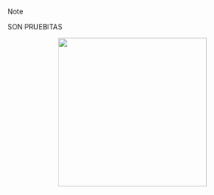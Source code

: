 > [!NOTE]
> SON PRUEBITAS
<div align="center">
  <img src="https://www.okchicas.com/wp-content/uploads/2016/01/15-imagenes-que-solo-las-chicas-con-hermanas-entender%C3%A1n-2.gif" width="300"/>
</div>


